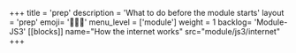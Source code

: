 +++
title = 'prep'
description = 'What to do before the module starts'
layout = 'prep'
emoji= '🧑🏾‍💻'
menu_level = ['module']
weight = 1
backlog= 'Module-JS3'
[[blocks]]
name="How the internet works"
src="module/js3/internet"
+++
